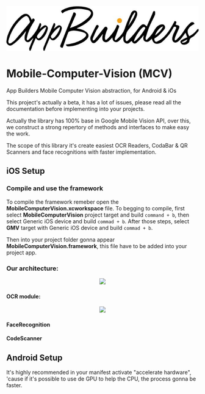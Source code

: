 <p align="center">
  <img src="https://github.com/nalancer08/Arduino-Interface-Builder/blob/master/logo.jpeg">
</p>

# Mobile-Computer-Vision (MCV)

App Builders Mobile Computer Vision abstraction, for Android &amp; iOs

This project's actually a beta, it has a lot of issues, please read all the documentation before implementing into your projects.

Actually the library has 100% base in Google Mobile Vision API, over this, we construct a strong repertory of methods and interfaces to make easy the work.

The scope of this library it's create easiest OCR Readers, CodaBar &amp; QR Scanners and face recognitions with faster implementation.


## iOS Setup

### Compile and use the framework

To compile the framework remeber open the **MobileComputerVision.xcworkspace** file.
To begging to compile, first select **MobileComputerVision** project target and build ```command + b```, then select Generic iOS device and build ```commad + b```. 
After those steps, select **GMV** target with Generic iOS device and build ```commad + b```.

Then into your project folder gonna appear **MobileComputerVision.framework**, this file have to be added into your project app.

































### Our architecture:

<p align="center">
  <img src="https://github.com/nalancer08/Mobile-Computer-Vision---MCV/blob/master/Images/Architecture/Arquitectura_General.png">
</p>

#### OCR module:

<p align="center">
  <img src="https://github.com/nalancer08/Mobile-Computer-Vision---MCV/blob/master/Images/Architecture/OCR_General.png">
</p>

#### FaceRecognition

#### CodeScanner

## Android Setup

It's highly recommended in your manifest activate "accelerate hardware", 'cause if it's possible to use de GPU to help the CPU, the process gonna be faster.

